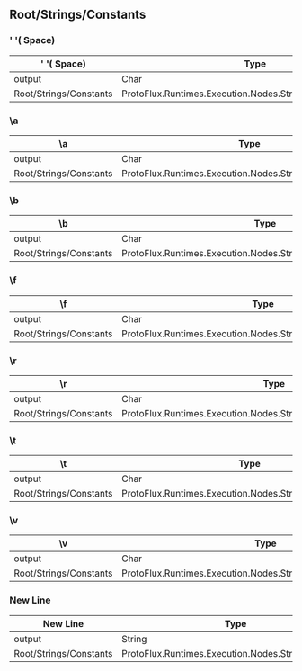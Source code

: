 <!-----------------------------------------------------------------------+
 ! This file has been generated using a script. Do not edit it manually. !
 ! Edit the individual node pages instead.                               !
 +----------------------------------------------------------------------->

## Root/Strings/Constants

### ' '( Space)

<!-- ProtofluxNode:start -->
| ' '( Space) | Type | Label |
| --- | ---- | ----- |
| output | Char | * |
| Root/Strings/Constants | ProtoFlux.Runtimes.Execution.Nodes.Strings.Characters.Space |  |
<!-- ProtofluxNode:end -->


### \a

<!-- ProtofluxNode:start -->
| \a | Type | Label |
| --- | ---- | ----- |
| output | Char | * |
| Root/Strings/Constants | ProtoFlux.Runtimes.Execution.Nodes.Strings.Characters.Bell |  |
<!-- ProtofluxNode:end -->


### \b

<!-- ProtofluxNode:start -->
| \b | Type | Label |
| --- | ---- | ----- |
| output | Char | * |
| Root/Strings/Constants | ProtoFlux.Runtimes.Execution.Nodes.Strings.Characters.Backspace |  |
<!-- ProtofluxNode:end -->


### \f

<!-- ProtofluxNode:start -->
| \f | Type | Label |
| --- | ---- | ----- |
| output | Char | * |
| Root/Strings/Constants | ProtoFlux.Runtimes.Execution.Nodes.Strings.Characters.FormFeed |  |
<!-- ProtofluxNode:end -->


### \r

<!-- ProtofluxNode:start -->
| \r | Type | Label |
| --- | ---- | ----- |
| output | Char | * |
| Root/Strings/Constants | ProtoFlux.Runtimes.Execution.Nodes.Strings.Characters.CarriageReturn |  |
<!-- ProtofluxNode:end -->


### \t

<!-- ProtofluxNode:start -->
| \t | Type | Label |
| --- | ---- | ----- |
| output | Char | * |
| Root/Strings/Constants | ProtoFlux.Runtimes.Execution.Nodes.Strings.Characters.Tab |  |
<!-- ProtofluxNode:end -->


### \v

<!-- ProtofluxNode:start -->
| \v | Type | Label |
| --- | ---- | ----- |
| output | Char | * |
| Root/Strings/Constants | ProtoFlux.Runtimes.Execution.Nodes.Strings.Characters.VerticalTab |  |
<!-- ProtofluxNode:end -->


### New Line

<!-- ProtofluxNode:start -->
| New Line | Type | Label |
| --- | ---- | ----- |
| output | String | * |
| Root/Strings/Constants | ProtoFlux.Runtimes.Execution.Nodes.Strings.NewLine |  |
<!-- ProtofluxNode:end -->


